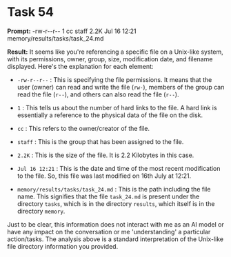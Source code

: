 # Task 54

**Prompt:** -rw-r--r--  1 cc  staff   2.2K Jul 16 12:21 memory/results/tasks/task_24.md

**Result:**
It seems like you're referencing a specific file on a Unix-like system, with its permissions, owner, group, size, modification date, and filename displayed. Here's the explanation for each element:

- `-rw-r--r--` : This is specifying the file permissions. It means that the user (owner) can read and write the file (`rw-`), members of the group can read the file (`r--`), and others can also read the file (`r--`).

- `1` : This tells us about the number of hard links to the file. A hard link is essentially a reference to the physical data of the file on the disk.

- `cc` : This refers to the owner/creator of the file.

- `staff` : This is the group that has been assigned to the file.

- `2.2K` : This is the size of the file. It is 2.2 Kilobytes in this case.

- `Jul 16 12:21` : This is the date and time of the most recent modification to the file. So, this file was last modified on 16th July at 12:21.

- `memory/results/tasks/task_24.md` : This is the path including the file name. This signifies that the file `task_24.md` is present under the directory `tasks`, which is in the directory `results`, which itself is in the directory `memory`.

Just to be clear, this information does not interact with me as an AI model or have any impact on the conversation or me 'understanding' a particular action/tasks. The analysis above is a standard interpretation of the Unix-like file directory information you provided.
